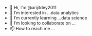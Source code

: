 - 👋 Hi, I’m @arijitdey2011
- 👀 I’m interested in ...data analytics
- 🌱 I’m currently learning ...data science
- 💞️ I’m looking to collaborate on ...
- 📫 How to reach me ...

<!---
arijitdey2011/arijitdey2011 is a ✨ special ✨ repository because its `README.md` (this file) appears on your GitHub profile.
You can click the Preview link to take a look at your changes.
--->
